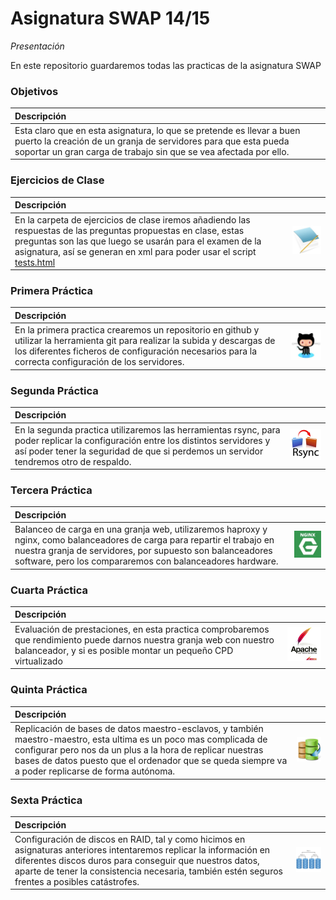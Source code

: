 Asignatura SWAP 14/15
=====================
*Presentación*

En este repositorio guardaremos todas las practicas de la asignatura SWAP

### Objetivos
|Descripción|
|:---|
|Esta claro que en esta asignatura, lo que se pretende es llevar a buen puerto la creación de un granja de servidores para que esta pueda soportar un gran carga de trabajo sin que se vea afectada por ello.|

### Ejercicios de Clase
|Descripción||
|:---|---:|
|En la carpeta de ejercicios de clase iremos añadiendo las respuestas de las preguntas propuestas en clase, estas preguntas son las que luego se usarán para el examen de la asignatura, así se generan en xml para poder usar el script [tests.html](https://rawgit.com/elsudano/Facultad/FACULTAD/03Tercero/Servidores_Web_Altas_Prestaciones_SWAP/tests.html)|![Imagen de Prueba](resources/ejercicios.jpg)|![Imagen de Prueba](resources/ejercicios.jpg)|

### Primera Práctica
|Descripción||
|:---|---:|
|En la primera practica crearemos un repositorio en github y utilizar la herramienta git para realizar la subida y descargas de los diferentes ficheros de configuración necesarios para la correcta configuración de los servidores.|![Logotipo GitHub](Practica1/github.jpg "Logotipo GitHub")|

### Segunda Práctica
|Descripción||
|:---|---:|
| En la segunda practica utilizaremos las herramientas rsync, para poder replicar la configuración entre los distintos servidores y así poder tener la seguridad de que si perdemos un servidor tendremos otro de respaldo.|![Logotipo de RSync](Practica2/rsync.jpg "Logotipo de RSync")|

### Tercera Práctica
|Descripción||
|:---|---:|
|Balanceo de carga en una granja web, utilizaremos haproxy y nginx, como balanceadores de carga para repartir el trabajo en nuestra granja de servidores, por supuesto son balanceadores software, pero los compararemos con balanceadores hardware.|![Logotipo Nginx](Practica3/nginx.jpg "Logotipo Nginx")|

### Cuarta Práctica
|Descripción||
|:---|---:|
|Evaluación de prestaciones, en esta practica comprobaremos que rendimiento puede darnos nuestra granja web con nuestro balanceador, y si es posible montar un pequeño CPD virtualizado |![Logotipo Apache Benchmark](Practica4/apache.jpg "Logotipo Apache Benchmark")|

### Quinta Práctica
|Descripción||
|:---|---:|
|Replicación de bases de datos maestro-esclavos, y también maestro-maestro, esta ultima es un poco mas complicada de configurar pero nos da un plus a la hora de replicar nuestras bases de datos puesto que el ordenador que se queda siempre va a poder replicarse de forma autónoma.|![Réplica Base de Datos](Practica5/basedatos.jpg "Réplica Base de Datos")|

### Sexta Práctica
|Descripción||
|:---|---:|
|Configuración de discos en RAID, tal y como hicimos en asignaturas anteriores intentaremos replicar la información en diferentes discos duros para conseguir que nuestros datos, aparte de tener la consistencia necesaria, también estén seguros frentes a posibles catástrofes.|![Logotipo RAID](Practica6/RAID01.jpg "Logotipo RAID")|
